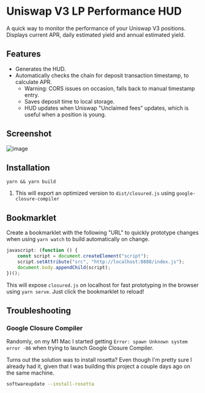 # Uniswap V3 LP Performance HUD

A quick way to monitor the performance of your Uniswap V3 positions. Displays current APR, daily estimated yield and annual estimated yield.

## Features

-   Generates the HUD.
-   Automatically checks the chain for deposit transaction timestamp, to calculate APR.
    -   Warning: CORS issues on occasion, falls back to manual timestamp entry.
    -   Saves deposit time to local storage.
    -   HUD updates when Uniswap "Unclaimed fees" updates, which is useful when a position is young.

## Screenshot

![image](https://user-images.githubusercontent.com/4975670/152696785-2efd1fa6-6b20-4295-9dd6-60c6ad82cd4a.png)

## Installation

```shell
yarn && yarn build
```

1. This will export an optimized version to `dist/closured.js` using `google-closure-compiler`

## Bookmarklet

Create a bookmarklet with the following "URL" to quickly prototype changes when using `yarn watch` to build automatically on change.

```javascript
javascript: (function () {
	const script = document.createElement("script");
	script.setAttribute("src", "http://localhost:8888/index.js");
	document.body.appendChild(script);
})();
```

This will expose `closured.js` on localhost for fast prototyping in the browser using `yarn serve`. Just click the bookmarklet to reload!

## Troubleshooting

### Google Closure Compiler

Randomly, on my M1 Mac I started getting `Error: spawn Unknown system error -86` when trying to launch Google Closure Compiler.

Turns out the solution was to install rosetta? Even though I'm pretty sure I already had it, given that I was building this project a couple days ago on the same machine.

```bash
softwareupdate --install-rosetta
```
